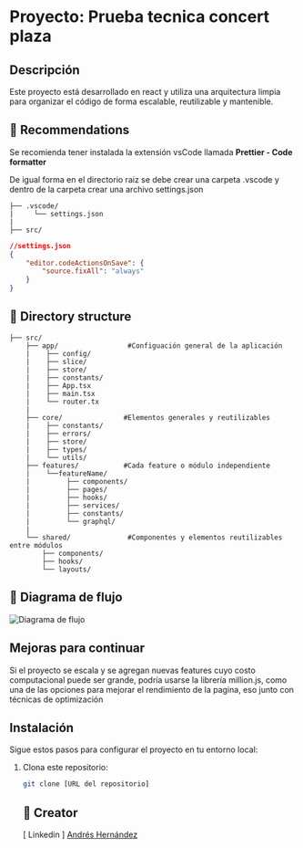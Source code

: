# Proyecto: Prueba tecnica concert plaza

## Descripción

Este proyecto está desarrollado en react y utiliza una arquitectura limpia para organizar el código de forma escalable, reutilizable y mantenible.

## 🚨 Recommendations

Se recomienda tener instalada la extensión vsCode llamada <b>Prettier - Code formatter</b>

De igual forma en el directorio raiz se debe crear una carpeta .vscode y dentro de la carpeta crear una archivo settings.json

```tree
├── .vscode/
|     └── settings.json
|
├── src/
```

```json
//settings.json
{
	"editor.codeActionsOnSave": {
		"source.fixAll": "always"
	}
}
```

## 📂 Directory structure

```tree
├── src/
    ├── app/                 #Configuación general de la aplicación
    |    ├── config/
    |    ├── slice/
    |    ├── store/
    |    ├── constants/
    |    ├── App.tsx
    |    ├── main.tsx
    |    └── router.tx
    |
    ├── core/               #Elementos generales y reutilizables
    |    ├── constants/
    |    ├── errors/
    |    ├── store/
    |    ├── types/
    |    └── utils/
    ├── features/           #Cada feature o módulo independiente
    |    └──featureName/
    |         ├── components/
    |         ├── pages/
    |         ├── hooks/
    |         ├── services/
    |         ├── constants/
    |         └── graphql/
    |
    └── shared/              #Componentes y elementos reutilizables entre módulos
        ├── components/
        ├── hooks/
        └── layouts/
```

## 🐞 Diagrama de flujo
![Diagrama de flujo](https://github.com/user-attachments/assets/8bd11617-81dc-44d2-bbb4-f149f5b95be4)


## Mejoras para continuar
Si el proyecto se escala y se agregan nuevas features cuyo costo computacional puede ser grande, podría usarse la librería million.js, como una de las opciones para mejorar el rendimiento de la pagina, eso junto con técnicas de optimización

## Instalación

Sigue estos pasos para configurar el proyecto en tu entorno local:

1. Clona este repositorio:

   ```bash
   git clone [URL del repositorio]
   ```

   ## 🌱 Creator

   [ Linkedin ] [Andrés Hernández](https://www.linkedin.com/in/andresh11/)
